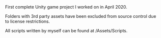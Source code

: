 First complete Unity game project I worked on in April 2020.

Folders with 3rd party assets have been excluded from source control due to license restrictions.

All scripts written by myself can be found at /Assets/Scripts.
